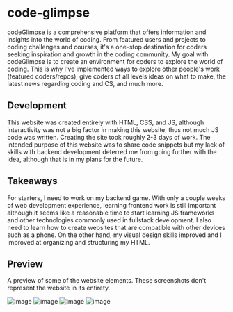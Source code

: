 # code-glimpse
codeGlimpse is a comprehensive platform that offers information and insights into the world of coding. From featured users and projects to coding challenges and courses, it's a one-stop destination for coders seeking inspiration and growth in the coding community. My goal with codeGlimpse is to create an environment for coders to explore the world of coding. This is why I've implemented ways to explore other people's work (featured coders/repos), give coders of all levels ideas on what to make, the latest news regarding coding and CS, and much more.


## Development
This website was created entirely with HTML, CSS, and JS, although interactivity was not a big factor in making this website, thus not much JS code was written. Creating the site took roughly 2-3 days of work. The intended purpose of this website was to share code snippets but my lack of skills with backend development deterred me from going further with the idea, although that is in my plans for the future.

## Takeaways
For starters, I need to work on my backend game. With only a couple weeks of web development experience, learning frontend work is still important although it seems like a reasonable time to start learning JS frameworks and other technologies commonly used in fullstack development. I also need to learn how to create websites that are compatible with other devices such as a phone. On the other hand, my visual design skills improved and I improved at organizing and structuring my HTML.

## Preview
A preview of some of the website elements. These screenshots don't represent the website in its entirety.

![image](https://github.com/Jusmanov/code-glimpse/assets/85308633/10ee8eed-77c1-45bd-b1c2-b87658abffea)
![image](https://github.com/Jusmanov/code-glimpse/assets/85308633/38326614-a066-4fc2-864b-73af417d539a)
![image](https://github.com/Jusmanov/code-glimpse/assets/85308633/bdc85b7f-b753-4c13-aa01-dc64a2f9fa7e)
![image](https://github.com/Jusmanov/code-glimpse/assets/85308633/0d5c01c7-9915-4207-9e01-b54c578f2222)


